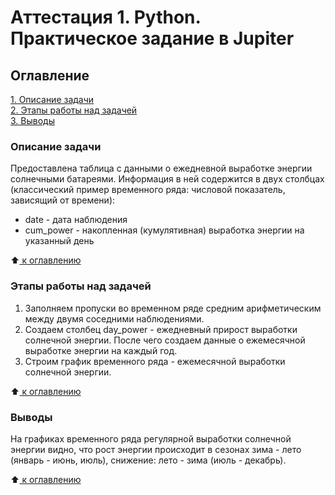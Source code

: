 # Аттестация 1. Python. Практическое задание в Jupiter

## Оглавление  
[1. Описание задачи](https://github.com/Alex-Redkov/SF---DS/tree/main/Attestation_1_Python/README.md#Описание-задачи)  
[2. Этапы работы над задачей](https://github.com/Alex-Redkov/SF---DS/tree/main/Attestation_1_Python/README.md#Этапы-работы-над-задачей)    
[3. Выводы](https://github.com/Alex-Redkov/SF---DS/tree/main/Attestation_1_Python/README.md#Выводы) 


### Описание задачи    
Предоставлена таблица с данными о ежедневной выработке энергии солнечными батареями. Информация в ней содержится в двух столбцах (классический пример временного ряда: числовой показатель, зависящий от времени): 
* date - дата наблюдения
* cum_power - накопленная (кумулятивная) выработка энергии на указанный день


:arrow_up:[ к оглавлению](https://github.com/Alex-Redkov/SF---DS/tree/main/Attestation_1_Python/README.md#Оглавление)


### Этапы работы над задачей    
1. Заполняем пропуски во временном ряде средним арифметическим между двумя соседними наблюдениями.
2. Создаем столбец day_power - ежедневный прирост выработки солнечной энергии.
После чего создаем данные о ежемесячной выработке энергии на каждый год. 
3. Строим график временного ряда - ежемесячной выработки солнечной энергии.

:arrow_up:[ к оглавлению](https://github.com/Alex-Redkov/SF---DS/tree/main/Attestation_1_Python/README.md#Оглавление)

### Выводы
На графиках временного ряда регулярной выработки солнечной энергии видно, что рост энергии происходит в сезонах зима - лето (январь - июнь, июль), снижение: лето - зима (июль - декабрь).
  
:arrow_up:[ к оглавлению](https://github.com/Alex-Redkov/SF---DS/tree/main/Attestation_1_Python/README.md#Оглавление)

